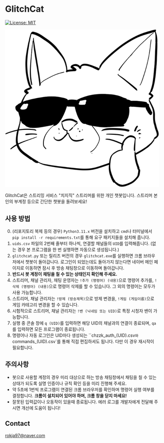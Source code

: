 # GlitchCat
[![License: MIT](https://img.shields.io/badge/License-MIT-yellow.svg)](https://opensource.org/licenses/MIT)

![glitchcat](./glitchcat.png)

GlitchCat은 스트리밍 서비스 "치지직" 스트리머를 위한 개인 챗봇입니다.
스트리머 본인의 부계정 등으로 간단한 챗봇을 돌려보세요!

## 사용 방법

0. (리포지토리 복제 등의 경우) `Python3.11.x` 버전을 설치하고 `cmd`나 터미널에서 `pip install -r requirements.txt`를 통해 요구 패키지들을 설치해 줍니다.
1. `uids.csv` 파일의 2번째 줄부터 하나씩, 연결할 채널들의 `UID`를 입력해줍니다. (없는 경우 본 프로그램을 한 번 실행하면 자동으로 생성됩니다.)
2. `glitchcat.py` 또는 릴리즈 버전의 경우 `glitchcat.exe`를 실행하면 크롬 브라우저에서 챗봇이 돌아갑니다. 로그인이 되었는데도 돌아가지 않는다면 네이버 메인 페이지로 이동하면 잠시 후 방송 채팅창으로 이동하며 돌아갑니다.
3. **반드시 봇 계정이 채팅을 칠 수 있는 상태인지 확인해 주세요.** 
4. 스트리머, 채널 관리자, 채팅 운영자는 `!추가 (명령어) (내용)`으로 명령어 추가를, `!삭제 (명령어) (내용)`으로 명령어 삭제를 할 수 있습니다. 그 외의 명령어는 모두가 사용 가능합니다.
5. 스트리머, 채널 관리자는 `!방제 (방송제목)`으로 방제 변경을, `!게임 (게임이름)`으로 게임 카테고리 변경을 할 수 있습니다.
6. 시험적으로 스트리머, 채널 관리자는 `!밴 (닉네임 또는 UID)`로 특정 시청자 밴이 가능합니다.
7. 실행 중 콘솔 창에 `q (UID)`를 입력하면 해당 UID의 채널과의 연결이 종료되며, `qa`를 입력하면 모든 프로그램이 종료됩니다.
8. 명령어나 자동 로그인은 UID마다 생성되는 ``chzzk_auth_(UID).csv`와 `commands_(UID).csv`를 통해 직접 편집하셔도 됩니다. 다만 이 경우 재시작이 필요합니다.

## 주의사항

- 봇으로 사용할 계정의 경우 미리 대상으로 하는 방송 채팅창에서 채팅을 칠 수 있는 상태가 되도록 실명 인증이나 규칙 확인 등을 미리 진행해 주세요.
- 약 5초에 1번씩 프로그램이 연결된 크롬 브라우저를 확인하며 명령어 실행 여부를 결정합니다. **크롬이 설치되어 있어야 하며, 크롬 창을 닫지 마세요!**
- 잘못된 입력값이나 오동작이 있을때 종료됩니다. 에러 로그를 개발자에게 전달해 주시면 개선에 도움이 됩니다!

## Contact

<rokja97@naver.com>
